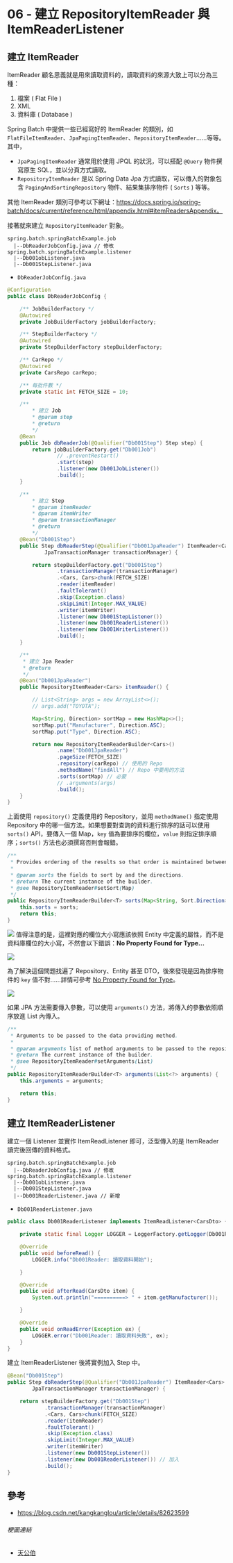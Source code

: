 # 06 - 建立 RepositoryItemReader 與 ItemReaderListener

## 建立 ItemReader
ItemReader 顧名思義就是用來讀取資料的，讀取資料的來源大致上可以分為三種：
1. 檔案 ( Flat File )
2. XML
3. 資料庫 ( Database )

Spring Batch 中提供一些已經寫好的 ItemReader 的類別，如 `FlatFileItemReader`、`JpaPagingItemReader`、`RepositoryItemReader`......等等。其中，
* `JpaPagingItemReader` 通常用於使用 JPQL 的狀況，可以搭配 `@Query` 物件撰寫原生 SQL，並以分頁方式讀取。
* `RepositoryItemReader` 是以 Spring Data Jpa 方式讀取，可以傳入的對象包含 `PagingAndSortingRepository` 物件、結果集排序物件 ( `Sorts` ) 等等。

其他 ItemReader 類別可參考以下網址：https://docs.spring.io/spring-batch/docs/current/reference/html/appendix.html#itemReadersAppendix。

接著就來建立 `RepositoryItemReader` 對象。

```
spring.batch.springBatchExample.job
  |--DbReaderJobConfig.java // 修改
spring.batch.springBatchExample.listener 
  |--Db001obListener.java
  |--Db001StepListener.java
```

* `DbReaderJobConfig.java`
```java
@Configuration
public class DbReaderJobConfig {

    /** JobBuilderFactory */
    @Autowired
    private JobBuilderFactory jobBuilderFactory;

    /** StepBuilderFactory */
    @Autowired
    private StepBuilderFactory stepBuilderFactory;

    /** CarRepo */
    @Autowired
    private CarsRepo carRepo;

    /** 每批件數 */
    private static int FETCH_SIZE = 10;

    /**
        * 建立 Job
        * @param step
        * @return
        */
    @Bean
    public Job dbReaderJob(@Qualifier("Db001Step") Step step) {
        return jobBuilderFactory.get("Db001Job")
                // .preventRestart()
                .start(step)
                .listener(new Db001JobListener())
                .build();
    }

    /**
        * 建立 Step
        * @param itemReader
        * @param itemWriter
        * @param transactionManager
        * @return
        */
    @Bean("Db001Step")
    public Step dbReaderStep(@Qualifier("Db001JpaReader") ItemReader<Cars> itemReader, @Qualifier("Db001FileWriter") ItemWriter<Cars> itemWriter,
            JpaTransactionManager transactionManager) {

        return stepBuilderFactory.get("Db001Step")
                .transactionManager(transactionManager)
                .<Cars, Cars>chunk(FETCH_SIZE)
                .reader(itemReader)
                .faultTolerant()
                .skip(Exception.class)
                .skipLimit(Integer.MAX_VALUE)
                .writer(itemWriter)
                .listener(new Db001StepListener())
                .listener(new Db001ReaderListener())
                .listener(new Db001WriterListener())
                .build();
    }

    /**
     * 建立 Jpa Reader
     * @return
     */
    @Bean("Db001JpaReader")
    public RepositoryItemReader<Cars> itemReader() {

        // List<String> args = new ArrayList<>();
        // args.add("TOYOTA");

        Map<String, Direction> sortMap = new HashMap<>();
        sortMap.put("Manufacturer", Direction.ASC);
        sortMap.put("Type", Direction.ASC);

        return new RepositoryItemReaderBuilder<Cars>()
                .name("Db001JpaReader")
                .pageSize(FETCH_SIZE)
                .repository(carRepo) // 使用的 Repo
                .methodName("findAll") // Repo 中要用的方法
                .sorts(sortMap) // 必要
                // .arguments(args)
                .build();
    }
}
```
上面使用 `repository()` 定義使用的 Repository，並用 `methodName()` 指定使用 Repository 中的哪一個方法。如果想要對查詢的資料進行排序的話可以使用 `sorts()` API，要傳入一個 Map，`key` 值為要排序的欄位，`value` 則指定排序順序；`sorts()` 方法也必須撰寫否則會報錯。

```java
/**
 * Provides ordering of the results so that order is maintained between paged queries.
 *
 * @param sorts the fields to sort by and the directions.
 * @return The current instance of the builder.
 * @see RepositoryItemReader#setSort(Map)
 */
public RepositoryItemReaderBuilder<T> sorts(Map<String, Sort.Direction> sorts) {
    this.sorts = sorts;
    return this;
}
```
![](/images/icon-bird-1.png) 值得注意的是，這裡對應的欄位大小寫應該依照 Entity 中定義的屬性，而不是資料庫欄位的大小寫，不然會以下錯誤：**No Property Found for Type...**<br/>

![](/images/6-1.png)

為了解決這個問題找遍了 Repository、Entity 甚至 DTO，後來發現是因為排序物件的 `key` 值不對......詳情可參考 [No Property Found for Type](https://stackoverflow.com/questions/19583540/spring-data-jpa-no-property-found-for-type-exception)。<br/>

![](/images/天公伯.jpg)

如果 JPA 方法需要傳入參數，可以使用 `arguments()` 方法，將傳入的參數依照順序放進 List 內傳入。
```java
/**
 * Arguments to be passed to the data providing method.
 *
 * @param arguments list of method arguments to be passed to the repository.
 * @return The current instance of the builder.
 * @see RepositoryItemReader#setArguments(List)
 */
public RepositoryItemReaderBuilder<T> arguments(List<?> arguments) {
    this.arguments = arguments;

    return this;
}
```

## 建立 ItemReaderListener
建立一個 Listener 並實作 ItemReadListener 即可，泛型傳入的是 ItemReader 讀完後回傳的資料格式。
```
spring.batch.springBatchExample.job
  |--DbReaderJobConfig.java // 修改
spring.batch.springBatchExample.listener 
  |--Db001obListener.java
  |--Db001StepListener.java
  |--Db001ReaderListener.java // 新增
```

* `Db001ReaderListener.java`
```java
public class Db001ReaderListener implements ItemReadListener<CarsDto> {

    private static final Logger LOGGER = LoggerFactory.getLogger(Db001ReaderListener.class);

    @Override
    public void beforeRead() {
    	LOGGER.info("Db001Reader: 讀取資料開始");

    }

    @Override
    public void afterRead(CarsDto item) {
    	System.out.println("==========> " + item.getManufacturer());

    }

    @Override
    public void onReadError(Exception ex) {
        LOGGER.error("Db001Reader: 讀取資料失敗", ex);
    }
}
```
建立 ItemReaderListener 後將實例加入 Step 中。

```java
@Bean("Db001Step")
public Step dbReaderStep(@Qualifier("Db001JpaReader") ItemReader<Cars> itemReader, @Qualifier("Db001FileWriter") ItemWriter<Cars> itemWriter,
        JpaTransactionManager transactionManager) {

    return stepBuilderFactory.get("Db001Step")
            .transactionManager(transactionManager)
            .<Cars, Cars>chunk(FETCH_SIZE)
            .reader(itemReader)
            .faultTolerant()
            .skip(Exception.class)
            .skipLimit(Integer.MAX_VALUE)
            .writer(itemWriter)
            .listener(new Db001StepListener())
            .listener(new Db001ReaderListener()) // 加入
            .build();
}
```

## 參考
* https://blog.csdn.net/kangkanglou/article/details/82623599

###### 梗圖連結
* [天公伯](https://www.google.com/url?sa=i&url=https%3A%2F%2Fdailyview.tw%2FPopular%2FDetail%2F1268&psig=AOvVaw0ahlOrsJqFa-QLVCOk6djg&ust=1634918356034000&source=images&cd=vfe&ved=0CAwQjhxqFwoTCIi1_t3v2_MCFQAAAAAdAAAAABAD)